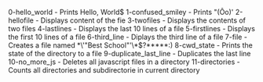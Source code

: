 0-hello_world - Prints Hello, World$
1-confused_smiley - Prints "(Ôo)'
2-hellofile  - Displays content of the fie
3-twofiles - Displays the contents of two files 
4-lastlines - Displays the last 10 lines of a file
5-firstlines - Displays the first 10 lines of a file
6-third_line - Diplays the third line of a file
7-file - Creates a file named \*\\'"Best School"\'\\*$\?\*\*\*\*\*:)
8-cwd_state - Prints the state of the directory to a file
9-duplicate_last_line - Duplicates the last line
10-no_more_js - Deletes all javascript files in a directory
11-directories - Counts all directories and subdirectorie in current directory

